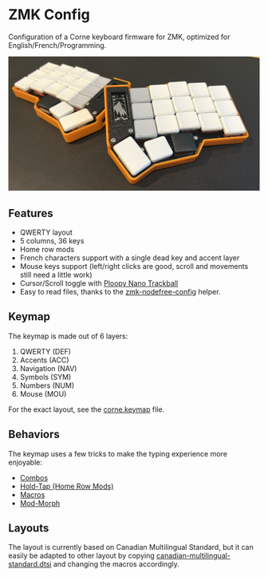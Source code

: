 # ZMK Config

Configuration of a Corne keyboard firmware for ZMK, optimized for English/French/Programming.

![My Corne 36 keys keyboard](images/corne36.jpeg)

## Features

* QWERTY layout
* 5 columns, 36 keys
* Home row mods
* French characters support with a single dead key and accent layer
* Mouse keys support (left/right clicks are good, scroll and movements still need a little work)
* Cursor/Scroll toggle with [Ploopy Nano Trackball](https://github.com/ploopyco/nano-trackball)
* Easy to read files, thanks to the [zmk-nodefree-config](https://github.com/urob/zmk-nodefree-config) helper.

## Keymap

The keymap is made out of 6 layers:

1. QWERTY (DEF)
2. Accents (ACC)
3. Navigation (NAV)
4. Symbols (SYM)
5. Numbers (NUM)
6. Mouse (MOU)

For the exact layout, see the [corne.keymap](config/corne.keymap) file.

## Behaviors

The keymap uses a few tricks to make the typing experience more enjoyable:

 * [Combos](behaviors/combos.dtsi)
 * [Hold-Tap (Home Row Mods)](behaviors/hold-tap.dtsi)
 * [Macros](behaviors/macros.dtsi)
 * [Mod-Morph](behaviors/mod-morph.dtsi)

## Layouts

The layout is currently based on Canadian Multilingual Standard, but it can easily be adapted to other layout by copying [canadian-multilingual-standard.dtsi](layouts/canadian-multilingual-standard.dtsi) and changing the macros accordingly.
